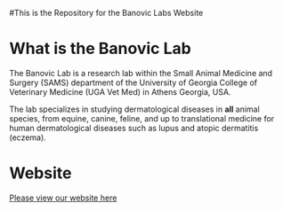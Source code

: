 #This is the Repository for the Banovic Labs Website

# What is the Banovic Lab
The Banovic Lab is a research lab within the Small Animal Medicine and Surgery (SAMS) department of the University of Georgia College of Veterinary Medicine (UGA Vet Med) in Athens Georgia, USA. 

The lab specializes in studying dermatological diseases in **all** animal species, from equine, canine, feline, and up to translational medicine for human dermatological diseases such as lupus and atopic dermatitis (eczema).

# Website
[Please view our website here](https://banoviclabs.github.io/Banovic_Lab/docs/index.html)
